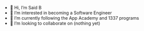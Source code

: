 - 👋 Hi, I’m Said B
- 👀 I’m interested in becoming a Software Engineer
- 🌱 I’m currently following the App Academy and 1337 programs
- 💞️ I’m looking to collaborate on (nothing yet)
